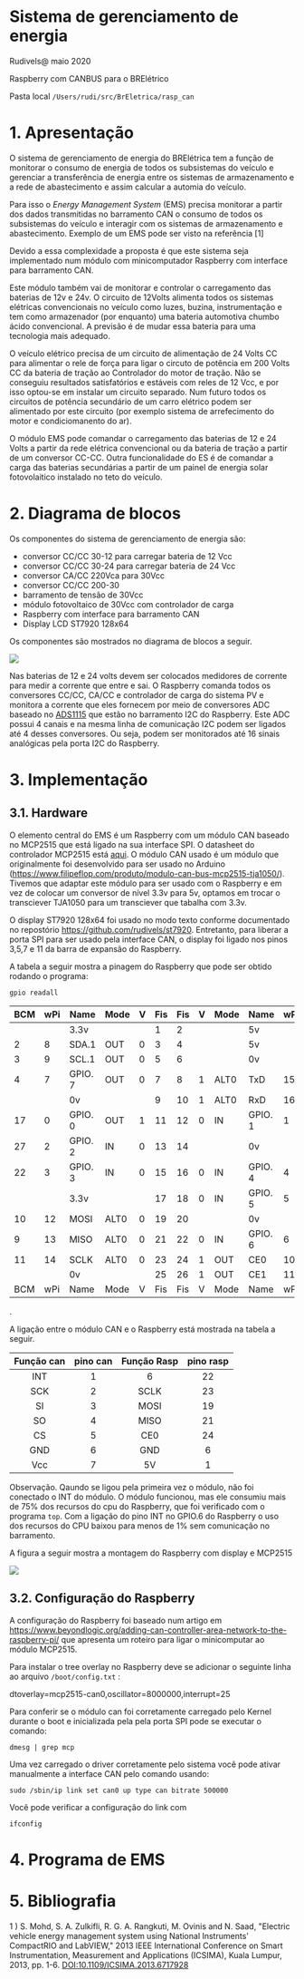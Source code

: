 # Sistema de gerenciamento de energia 
Rudivels@ maio 2020

Raspberry com CANBUS para o BRElétrico

Pasta local 
`/Users/rudi/src/BrEletrica/rasp_can`

# 1. Apresentação
O sistema de gerenciamento de energia do BRElétrica tem a função de monitorar o consumo de energia de todos os subsistemas do veículo e gerenciar a transferência de energia entre os sistemas de armazenamento e a rede de abastecimento e assim calcular a automia do veículo.

Para isso o *Energy Management System* (EMS) precisa monitorar a partir dos dados transmitidas no barramento CAN o consumo de todos os subsistemas do veículo e interagir com os sistemas de armazenamento e abastecimento. 
Exemplo de um EMS pode ser visto na referência [1] 

Devido a essa complexidade a proposta é que este sistema seja implementado num módulo com minicomputador Raspberry com interface para barramento CAN. 

Este módulo também vai de monitorar e controlar o carregamento das baterias de 12v e 24v. O circuito de 12Volts alimenta todos os sistemas elétricas convencionais no veículo como luzes, buzina, instrumentação e tem como armazenador (por enquanto) uma bateria automotiva chumbo ácido convencional. A previsão é de mudar essa bateria para uma tecnologia mais adequado.

O veículo elétrico precisa de um circuito de alimentação de 24 Volts CC para alimentar o rele de força para ligar o circuto de potência em 200 Volts CC da bateria de tração ao Controlador do motor de tração. Não se conseguiu resultados satisfatórios e estáveis com reles de 12 Vcc, e por isso optou-se em instalar um circuito separado. Num futuro todos os circuitos de potência secundário de um carro elétrico podem ser alimentado por este circuito (por exemplo sistema de arrefecimento do motor e condiciomanento do ar).

O módulo EMS pode comandar o carregamento das baterias de 12 e 24 Volts a partir da rede elétrica convencional ou da bateria de tração a partir de um conversor CC-CC.
Outra funcionalidade do ES é de comandar a carga das baterias secundárias a partir de um painel de energia solar fotovolaitico instalado no teto do veículo.


# 2. Diagrama de blocos

Os componentes do sistema de gerenciamento de energia são:

- conversor CC/CC 30-12 para carregar bateria de 12 Vcc 
- conversor CC/CC 30-24 para carregar bateria de 24 Vcc
- conversor CA/CC 220Vca para 30Vcc
- conversor CC/CC 200-30
- barramento de tensão de 30Vcc
- módulo fotovoltaico de 30Vcc com controlador de carga
- Raspberry com interface para barramento CAN
- Display LCD ST7920 128x64

Os componentes são mostrados no diagrama de blocos a seguir.

![](Diagrama_blocos.jpg)

Nas baterias de 12 e 24 volts devem ser colocados medidores de corrente para medir a corrente que entre e sai. 
O Raspberry comanda todos os conversores CC/CC, CA/CC e controlador de carga do sistema PV e monitora a corrente que eles fornecem por meio de 
conversores ADC baseado no 
[ADS1115](https://www.filipeflop.com/produto/conversor-analogico-digital-4-canais-ads1115/) que estão no barramento I2C do Raspberry. 
Este ADC possui 4 canais e na mesma linha de comunicação I2C podem ser ligados até 4 desses conversores. Ou seja, podem ser monitorados até 16 sinais analógicas pela porta I2C do Raspberry.



# 3. Implementação

## 3.1. Hardware

O elemento central do EMS é um Raspberry com um módulo CAN baseado no MCP2515 que está ligado na sua interface SPI. O datasheet do controlador MCP2515 está [aqui](http://ww1.microchip.com/downloads/en/DeviceDoc/MCP2515-Stand-Alone-CAN-Controller-with-SPI-20001801J.pdf). 
O módulo CAN usado é um módulo que originalmente foi desenvolvido para ser usado no Arduino (<https://www.filipeflop.com/produto/modulo-can-bus-mcp2515-tja1050/>).
Tivemos que adaptar este módulo para ser usado com o Raspberry e em vez de colocar um conversor de nível 3.3v para 5v, optamos em trocar o transciever  TJA1050 para um transciever que tabalha com 3.3v. 


O display ST7920 128x64 foi usado no modo texto conforme documentado no repostório <https://github.com/rudivels/st7920>. Entretanto, para liberar a porta SPI para ser usado pela interface CAN, o display foi ligado nos pinos 3,5,7 e 11 da barra de expansão do Raspberry.

A tabela a seguir mostra a pinagem do Raspberry que pode ser obtido rodando o programa:  

`gpio readall` 


| BCM | wPi |   Name  | Mode | V | Fis|Fis | V | Mode | Name    | wPi | BCM |
|-----|-----|---------|------|---|----|----|---|------|---------|-----|-----|
|     |     |    3.3v |      |   |  1 | 2  |   |      | 5v      |     |     |
|   2 |   8 |   SDA.1 |  OUT | 0 |  3 | 4  |   |      | 5v      |     |     |
|   3 |   9 |   SCL.1 |  OUT | 0 |  5 | 6  |   |      | 0v      |     |     |
|   4 |   7 | GPIO. 7 |  OUT | 0 |  7 | 8  | 1 | ALT0 | TxD     | 15  | 14  |
|     |     |      0v |      |   |  9 | 10 | 1 | ALT0 | RxD     | 16  | 15  |
|  17 |   0 | GPIO. 0 |  OUT | 1 | 11 | 12 | 0 | IN   | GPIO. 1 | 1   | 18  |
|  27 |   2 | GPIO. 2 |   IN | 0 | 13 | 14 |   |      | 0v      |     |     |
|  22 |   3 | GPIO. 3 |   IN | 0 | 15 | 16 | 0 | IN   | GPIO. 4 | 4   | 23  |
|     |     |    3.3v |      |   | 17 | 18 | 0 | IN   | GPIO. 5 | 5   | 24  |
|  10 |  12 |    MOSI | ALT0 | 0 | 19 | 20 |   |      | 0v      |     |     |
|   9 |  13 |    MISO | ALT0 | 0 | 21 | 22 | 0 | IN   | GPIO. 6 | 6   | 25  |
|  11 |  14 |    SCLK | ALT0 | 0 | 23 | 24 | 1 | OUT  | CE0     | 10  | 8   |
|     |     |      0v |      |   | 25 | 26 | 1 | OUT  | CE1     | 11  | 7   |
| BCM | wPi |   Name  | Mode | V | Fis|Fis | V | Mode | Name    | wPi | BCM |

.

A ligação entre o módulo CAN e o Raspberry está mostrada na tabela a seguir.

| Função can | pino can | Função Rasp | pino rasp |
|:---------:|:---------:|:-----------:|:---------:|
| INT       |   1       |  6          |  22       |
| SCK       |   2       |  SCLK       |  23       |
| SI        |   3       |  MOSI       |  19       |
| SO        |   4       |  MISO       |  21       |
| CS        |   5       |  CE0        |  24       |
| GND       |   6       |  GND        |   6       |
| Vcc       |   7       |  5V         |   1       | 

Observação. Qaundo se ligou pela primeira vez o módulo, não foi conectado o INT do módulo. O módulo funcionou, mas ele consumiu mais de 75% dos recursos do cpu do Raspberry, que foi verificado com o programa `top`. 
Com a ligação do pino INT no GPIO.6 do Raspberry o uso dos recursos do CPU baixou para menos de 1% sem comunicação no barramento.
 
A figura a seguir mostra a montagem do Raspberry com display e MCP2515

![](foto_rasp_lcd_can.jpg)


## 3.2. Configuração do Raspberry

A configuração do Raspberry foi baseado num artigo em <https://www.beyondlogic.org/adding-can-controller-area-network-to-the-raspberry-pi/>
que apresenta um roteiro para ligar o minicomputar ao módulo MCP2515.

Para instalar o tree overlay no Raspberry deve se adicionar o seguinte linha ao arquivo `/boot/config.txt` :

dtoverlay=mcp2515-can0,oscillator=8000000,interrupt=25 


Para conferir se o módulo can foi corretamente carregado pelo Kernel durante o boot e inicializada pela pela porta SPI pode se executar o comando:
 
`dmesg | grep mcp`

Uma vez carregado o driver corretamente pelo sistema você pode ativar manualmente a interface CAN pelo comando usando:

`sudo /sbin/ip link set can0 up type can bitrate 500000`
 
Você pode verificar a configuração do link com 

`ifconfig`


# 4. Programa de EMS


# 5. Bibliografia

1 ) S. Mohd, S. A. Zulkifli, R. G. A. Rangkuti, M. Ovinis and N. Saad, "Electric vehicle energy management system using National Instruments' CompactRIO and LabVIEW," 2013 IEEE International Conference on Smart Instrumentation, Measurement and Applications (ICSIMA), Kuala Lumpur, 2013, pp. 1-6.  <DOI:10.1109/ICSIMA.2013.6717928>